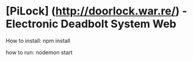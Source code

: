 # [PiLock] (http://doorlock.war.re/) - Electronic Deadbolt System Web

How to install:
npm install

how to run: nodemon start
